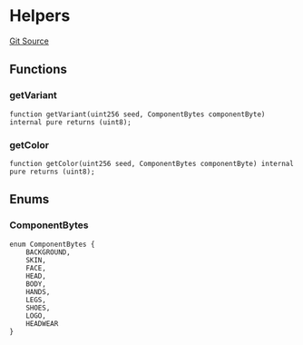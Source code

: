 # Helpers
[Git Source](https://github.com/digiv3rse/protocol-contracts/blob/78826068117a4eb9f5d01837d2d88deb72b92ea0/contracts/libraries/svgs/Profile/Helpers.sol)


## Functions
### getVariant


```solidity
function getVariant(uint256 seed, ComponentBytes componentByte) internal pure returns (uint8);
```

### getColor


```solidity
function getColor(uint256 seed, ComponentBytes componentByte) internal pure returns (uint8);
```

## Enums
### ComponentBytes

```solidity
enum ComponentBytes {
    BACKGROUND,
    SKIN,
    FACE,
    HEAD,
    BODY,
    HANDS,
    LEGS,
    SHOES,
    LOGO,
    HEADWEAR
}
```

